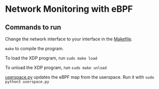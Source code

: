 # Network Monitoring with eBPF

## Commands to run

Change the network interface to your interface in the [Makefile](./Makefile).

```make``` to compile the program.

To load the XDP program, run
```sudo make load```

To unload the XDP program, run
```sudo make unload```

[userspace.py](./userspace.py) updates the eBPF map from the userspace. Run it with
```sudo python3 userspace.py```